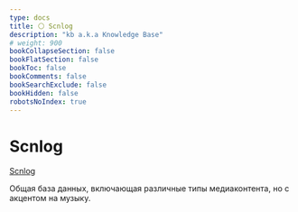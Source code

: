 ```yaml
---
type: docs
title: ⚪️ Scnlog
description: "kb a.k.a Knowledge Base"
# weight: 900
bookCollapseSection: false
bookFlatSection: false
bookToc: false
bookComments: false
bookSearchExclude: false
bookHidden: false
robotsNoIndex: true
---
```


# Scnlog

[Scnlog](https://scnlog.me/?nt)

Общая база данных, включающая различные типы медиаконтента, но с акцентом на музыку.
